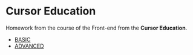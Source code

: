 # Cursor Education
Homework from the course of the Front-end from the **Cursor Education**.
- [BASIC](https://github.com/DanaDovzh/Cursor_Education/tree/master/Front-end.%20Basic)
- [ADVANCED](https://github.com/DanaDovzh/Cursor_Education/tree/master/Front-end.%20Advanced)
